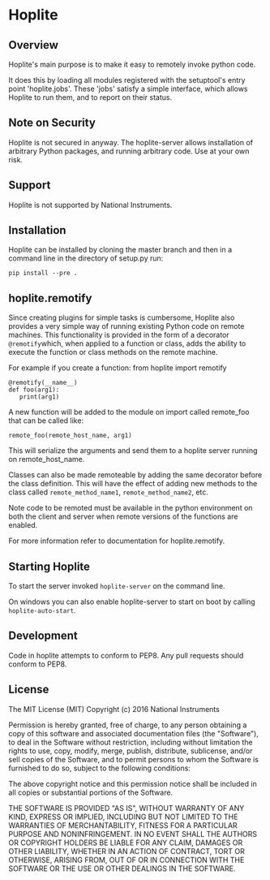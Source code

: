 Hoplite
=======

Overview
--------
Hoplite's main purpose is to make it easy to remotely invoke python code.

It does this by loading all modules registered with the setuptool's entry point
'hoplite.jobs'. These 'jobs' satisfy a simple interface, which allows Hoplite
to run them, and to report on their status.

Note on Security
----------------
Hoplite is not secured in anyway.  The hoplite-server allows installation of arbitrary Python packages, and running arbitrary code.  Use at your own risk.

Support
-------
Hoplite is not supported by National Instruments.

Installation
------------
Hoplite can be installed by cloning the master branch and then in a command
line in the directory of setup.py run:

    pip install --pre .

hoplite.remotify
----------------
Since creating plugins for simple tasks is cumbersome, Hoplite also provides
a very simple way of running existing Python code on remote machines. This
functionality is provided in the form of a decorator `@remotify`which, when 
applied to a function or class, adds the ability to execute the function or
class methods on the remote machine.

For example if you create a function:
   from hoplite import remotify

    @remotify(__name__)
    def foo(arg1):
       print(arg1)

A new function will be added to the module on import called remote_foo that
can be called like:
    
    remote_foo(remote_host_name, arg1)

This will serialize the arguments and send them to a hoplite server running
on remote_host_name.

Classes can also be made remoteable by adding the same decorator before the
class definition.  This will have the effect of adding new methods to the
class called `remote_method_name1`, `remote_method_name2`, etc.

Note code to be remoted must be available in the python environment on
both the client and server when remote versions of the functions are
enabled.

For more information refer to documentation for hoplite.remotify.

Starting Hoplite
----------------
To start the server invoked `hoplite-server` on the command line.

On windows you can also enable hoplite-server to start on boot by
calling `hoplite-auto-start`.

Development
-----------
Code in hoplite attempts to conform to PEP8.  Any pull requests should conform
to PEP8.

License
-------
The MIT License (MIT) Copyright (c) 2016 National Instruments

Permission is hereby granted, free of charge, to any person obtaining a copy of
this software and associated documentation files (the "Software"), to deal in
the Software without restriction, including without limitation the rights to
use, copy, modify, merge, publish, distribute, sublicense, and/or sell copies of
the Software, and to permit persons to whom the Software is furnished to do so,
subject to the following conditions:

The above copyright notice and this permission notice shall be included in all
copies or substantial portions of the Software.

THE SOFTWARE IS PROVIDED "AS IS", WITHOUT WARRANTY OF ANY KIND, EXPRESS OR
IMPLIED, INCLUDING BUT NOT LIMITED TO THE WARRANTIES OF MERCHANTABILITY, FITNESS
FOR A PARTICULAR PURPOSE AND NONINFRINGEMENT. IN NO EVENT SHALL THE AUTHORS OR
COPYRIGHT HOLDERS BE LIABLE FOR ANY CLAIM, DAMAGES OR OTHER LIABILITY, WHETHER
IN AN ACTION OF CONTRACT, TORT OR OTHERWISE, ARISING FROM, OUT OF OR IN
CONNECTION WITH THE SOFTWARE OR THE USE OR OTHER DEALINGS IN THE SOFTWARE.
